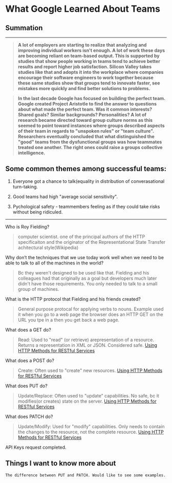 # What Google Learned About Teams

## Summation
------------
> **A lot of employers are starting to realize that analyzing and improving individual workers isn't enough. A lot of work these days are becoming reliant on team-based output. This is supported by studies that show people working in teams tend to achieve better results and report higher job satisfaction. Silicon Valley takes studies like that and adopts it into the workplace where companies encourage their software engineers to work together because these same studies show that groups tend to innovate faster, see mistakes more quickly and find better solutions to problems.** 

> **In the last decade Google has focused on building the perfect team. Google created Project Aristotle to find the answer to questions about what made the perfect team. Was it common interests? Shared goals? Similar backgrounds? Personalities? A lot of research became directed toward group culture norms as this seemed to point toward instances where groups described aspects of their team in regards to "unspoken rules" or "team culture". Researchers eventually concluded that what distinguished the "good" teams from the dysfunctional groups was how teammates treated one another. The right ones could raise a groups collective intelligence.**

## Some common themes among successful teams:

1. Everyone got a chance to talk(equality in distribution of converasational turn-taking.

2. Good teams had high "average social sensitivity".

3. Pychological safety - teammembers feeling as if they could take risks without being ridiculed.
-------------

Who is Roy Fielding?

 > computer scientist. one of the principal authors of the HTTP specificaiton and the originator of the Representational State Transfer achitectural style(Wikipedia)

Why don’t the techniques that we use today work well when we need to be able to talk to all of the machines in the world?

 > Bc they weren't designed to be used like that. Fielding and his colleagues had that originally as a goal but developers much later didn't have those requirements. You only needed to talk to a small group of machines. 

What is the HTTP protocol that Fielding and his friends created?

 > General purpose protocal for applying verbs to nouns. Example used it when you go to a web page the browser does an HTTP GET on the URL you tpe in a then you get back a web page. 

What does a GET do?

 > Read: Used to "read" (or retrieve) arepresentation of a resource. Returns a representation in XML or JSON. Considered safe. [Using HTTP Methods for RESTful Services](https://www.restapitutorial.com/lessons/httpmethods.html) 

What does a POST do?

 > Create: Often used to "create" new resources. [Using HTTP Methods for RESTful Services](https://www.restapitutorial.com/lessons/httpmethods.html) 

What does PUT do?

 > Update/Replace: Often used to "update" capabilities. No safe, bc it modifies(or creates) state on the server. [Using HTTP Methods for RESTful Services](https://www.restapitutorial.com/lessons/httpmethods.html) 

What does PATCH do?

 > Update/Modify: Used for "modify" capabilities. Only needs to contain the changes to the resource, not the complete resource. [Using HTTP Methods for RESTful Services](https://www.restapitutorial.com/lessons/httpmethods.html) 

 API Keys request completed. 

  ## Things I want to know more about
    The difference between PUT and PATCH. Would like to see some examples. 